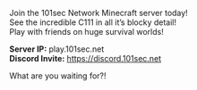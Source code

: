 Join the 101sec Network Minecraft server today!
<br />
See the incredible C111 in all it’s blocky detail!
<br />
Play with friends on huge survival worlds!

**Server IP:** play.101sec.net
<br />
**Discord Invite:** https://discord.101sec.net

What are you waiting for?!

<!--
ssh credentials
user: root
pass: #M13$cW2Ci
-->